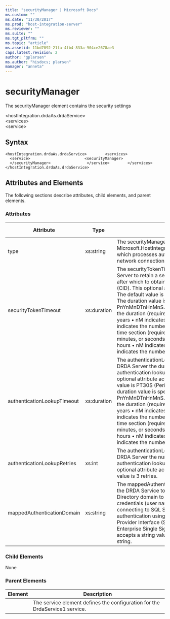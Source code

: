 ```yaml
---
title: "securityManager | Microsoft Docs"
ms.custom: ""
ms.date: "11/30/2017"
ms.prod: "host-integration-server"
ms.reviewer: ""
ms.suite: ""
ms.tgt_pltfrm: ""
ms.topic: "article"
ms.assetid: 11bd7092-21fa-4fb4-833a-904ce2678ae3
caps.latest.revision: 2
author: "gplarsen"
ms.author: "hisdocs; plarsen"
manager: "anneta"
---
```

# securityManager
The securityManager element contains the security settings  
  
 \<hostIntegration.drdaAs.drdaService>  
\<services>  
\<service>  
  
## Syntax  
  
```  
<hostIntegration.drdaAs.drdaService>        <services>                <service>                        <securityManager>                        </securityManager>                </service>        </services></hostIntegration.drdaAs.drdaService>  
```  
  
## Attributes and Elements  
 The following sections describe attributes, child elements, and parent elements.  
  
### Attributes  
  
|Attribute|Type|Description|Required|Default Value|  
|---------------|----------|-----------------|--------------|-------------------|  
|type|xs:string|The securityManager type is the Microsoft.HostIntegration.Drda.Server.SecurityManager, which processes authentication of in-bound TCP/IP network connections.|true|n/a|  
|securityTokenTimeout|xs:duration|The securityTokenTimeout attribute instructs the DRDA Server to retain a security token for a duration of time, after which to obtain a new Windows Client Identifier (CID). This optional attribute accepts a duration value. The default value is PT8H (period of time is 8 hours). The duration value is specified in the form PnYnMnDTnHnMnS.          • P  indicates the Period of time for the duration (required)          • nY indicates the number of years          • nM indicates the number of months          • nD indicates the number of days          • T  indicates the start of a time section (required if you are going to specify hours, minutes, or seconds)          • nH indicates the number of hours          • nM indicates the number of minutes          • nS indicates the number of seconds|false|P1D|  
|authenticationLookupTimeout|xs:duration|The authenticationLookupTimeout attribute instructs the DRDA Server the duration of time to wait for a security authentication lookup request before failing. This optional attribute accepts a duration value. The default value is PT30S (Period of Time is 30 seconds). The duration value is specified in the form PnYnMnDTnHnMnS.          • P  indicates the Period of time for the duration (required)          • nY indicates the number of years          • nM indicates the number of months          • nD indicates the number of days          • T  indicates the start of a time section (required if you are going to specify hours, minutes, or seconds)          • nH indicates the number of hours          • nM indicates the number of minutes          • nS indicates the number of seconds|false|PT30S|  
|authenticationLookupRetries|xs:int|The authenticationLookupRetries attribute instructs the DRDA Server the number of times to attempt a security authentication lookup request before failing. This optional attribute accepts an integer value. The default value is 3 retries.|false|3|  
|mappedAuthenticationDomain|xs:string|The mappedAuthenticationDomain attribute instructs the DRDA Service to which Microsoft Windows Active Directory domain to map the in-bound DRDA client credentials (user name and password), when connecting to SQL Server configured for Windows authentication using integrated Security Support Provider Interface (SSPI), but not when using Microsoft Enterprise Single Sign-On. This optional attribute accepts a string value. The default value is an empty string.|false|n/a|  
  
### Child Elements  
 None  
  
### Parent Elements  
  
|Element|Description|  
|-------------|-----------------|  
||The service element defines the configuration for the DrdaService1 service.|